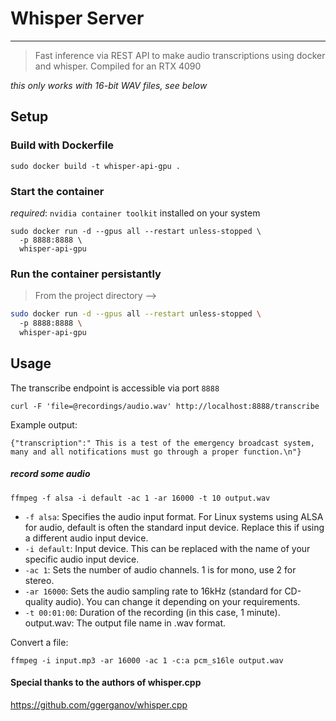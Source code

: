 
# Whisper Server
------------
>Fast inference via REST API to make audio transcriptions using docker and whisper. Compiled for an RTX 4090

*this only works with 16-bit WAV files, see below*

## Setup
### Build with Dockerfile
`sudo docker build -t whisper-api-gpu .`

### Start the container
*required*: `nvidia container toolkit` installed on your system
```
sudo docker run -d --gpus all --restart unless-stopped \             
  -p 8888:8888 \
  whisper-api-gpu
```

### Run the container persistantly
> From the project directory -->
```bash
sudo docker run -d --gpus all --restart unless-stopped \                 
  -p 8888:8888 \
  whisper-api-gpu
```

## Usage
The transcribe endpoint is accessible via port `8888`

`curl -F 'file=@recordings/audio.wav' http://localhost:8888/transcribe`

Example output:

`{"transcription":" This is a test of the emergency broadcast system, many and all notifications must go through a proper function.\n"}`

##### record some audio
`ffmpeg -f alsa -i default -ac 1 -ar 16000 -t 10 output.wav`

- `-f alsa`: Specifies the audio input format. For Linux systems using ALSA for audio, default is often the standard input device. Replace this if using a different audio input device.
- `-i default`: Input device. This can be replaced with the name of your specific audio input device.
- `-ac 1`: Sets the number of audio channels. 1 is for mono, use 2 for stereo.
- `-ar 16000`: Sets the audio sampling rate to 16kHz (standard for CD-quality audio). You can change it depending on your requirements.
- `-t 00:01:00`: Duration of the recording (in this case, 1 minute).
output.wav: The output file name in .wav format.


Convert a file:

`ffmpeg -i input.mp3 -ar 16000 -ac 1 -c:a pcm_s16le output.wav`

#### Special thanks to the authors of whisper.cpp

https://github.com/ggerganov/whisper.cpp
